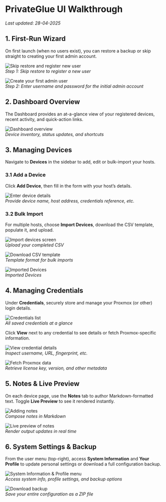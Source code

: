 # PrivateGlue UI Walkthrough
*Last updated: 28-04-2025*

## 1. First-Run Wizard
On first launch (when no users exist), you can restore a backup or skip straight to creating your first admin account.

![Skip restore and register new user](https://mylemans.online/assets/img/privateglue/step-0.png)  
*Step 1: Skip restore to register a new user*

![Create your first admin user](https://mylemans.online/assets/img/privateglue/step-2.png)  
*Step 2: Enter username and password for the initial admin account*

## 2. Dashboard Overview
The Dashboard provides an at-a-glance view of your registered devices, recent activity, and quick-action links.

![Dashboard overview](https://mylemans.online/assets/img/privateglue/step-3.png)  
*Device inventory, status updates, and shortcuts*

## 3. Managing Devices
Navigate to **Devices** in the sidebar to add, edit or bulk-import your hosts.

### 3.1 Add a Device
Click **Add Device**, then fill in the form with your host’s details.

![Enter device details](https://mylemans.online/assets/img/privateglue/step-9.png)  
*Provide device name, host address, credentials reference, etc.*

### 3.2 Bulk Import
For multiple hosts, choose **Import Devices**, download the CSV template, populate it, and upload.

![Import devices screen](https://mylemans.online/assets/img/privateglue/step-10.png)  
*Upload your completed CSV*

![Download CSV template](https://mylemans.online/assets/img/privateglue/step-15.png)  
*Template format for bulk imports*

![Imported Devices](https://mylemans.online/assets/img/privateglue/step-33.png)  
*Imported Devices*


## 4. Managing Credentials
Under **Credentials**, securely store and manage your Proxmox (or other) login details.

![Credentials list](https://mylemans.online/assets/img/privateglue/step-37.png)  
*All saved credentials at a glance*

Click **View** next to any credential to see details or fetch Proxmox-specific information.

![View credential details](https://mylemans.online/assets/img/privateglue/step-38.png)  
*Inspect username, URL, fingerprint, etc.*

![Fetch Proxmox data](https://mylemans.online/assets/img/privateglue/step-45.png)  
*Retrieve license key, version, and other metadata*

## 5. Notes & Live Preview
On each device page, use the **Notes** tab to author Markdown-formatted text. Toggle **Live Preview** to see it rendered instantly.

![Adding notes](https://mylemans.online/assets/img/privateglue/step-18.png)  
*Compose notes in Markdown*

![Live preview of notes](https://mylemans.online/assets/img/privateglue/step-23.png)  
*Render output updates in real time*

## 6. System Settings & Backup
From the user menu (top-right), access **System Information** and **Your Profile** to update personal settings or download a full configuration backup.

![System Information & Profile menu](https://mylemans.online/assets/img/privateglue/step-60.png)  
*Access system info, profile settings, and backup options*

![Download backup](https://mylemans.online/assets/img/privateglue/step-63.png)  
*Save your entire configuration as a ZIP file*
